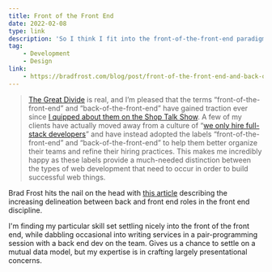 ```yaml
---
title: Front of the Front End
date: 2022-02-08
type: link
description: 'So I think I fit into the front-of-the-front-end paradigm when it comes to my career.'
tag:
    - Development
    - Design
link:
    - https://bradfrost.com/blog/post/front-of-the-front-end-and-back-of-the-front-end-web-development/
---
```


> [The Great Divide](https://css-tricks.com/the-great-divide/) is real, and I’m pleased that the terms “front-of-the-front-end” and “back-of-the-front-end” have gained traction ever since [I quipped about them on the Shop Talk Show](https://shoptalkshow.com/334/). A few of my clients have actually moved away from a culture of “[we only hire full-stack developers](http://bradfrost.com/blog/post/full-stack-developers/)” and have instead adopted the labels “front-of-the-front-end” and “back-of-the-front-end” to help them better organize their teams and refine their hiring practices. This makes me incredibly happy as these labels provide a much-needed distinction between the types of web development that need to occur in order to build successful web things.

Brad Frost hits the nail on the head with [this article](https://bradfrost.com/blog/post/front-of-the-front-end-and-back-of-the-front-end-web-development/) describing the increasing delineation between back and front end roles in the front end discipline.

I'm finding my particular skill set settling nicely into the front of the front end, while dabbling occasional into writing services in a pair-programming session with a back end dev on the team. Gives us a chance to settle on a mutual data model, but my expertise is in crafting largely presentational concerns.
